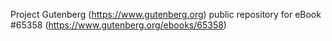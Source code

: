 Project Gutenberg (https://www.gutenberg.org) public repository for
eBook #65358 (https://www.gutenberg.org/ebooks/65358)

